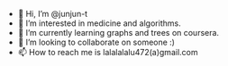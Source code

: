 - 👋 Hi, I’m @junjun-t
- 👀 I’m interested in medicine and algorithms.
- 🌱 I’m currently learning graphs and trees on coursera.
- 💞️ I’m looking to collaborate on someone :)
- 📫 How to reach me is lalalalalu472(a)gmail.com

<!---
junjun-t/junjun-t is a ✨ special ✨ repository because its `README.md` (this file) appears on your GitHub profile.
You can click the Preview link to take a look at your changes.
--->
